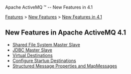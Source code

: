 Apache ActiveMQ ™ -- New Features in 4.1 

[Features](features.html) > [New Features](new-features.html) > [New Features in 4.1](new-features-in-41.html)


New Features in Apache ActiveMQ 4.1
-----------------------------------

*   [Shared File System Master Slave](shared-file-system-master-slave.html)
*   [JDBC Master Slave](jdbc-master-slave.html)
*   [Virtual Destinations](virtual-destinations.html)
*   [Configure Startup Destinations](configure-startup-destinations.html)
*   [Structured Message Properties and MapMessages](structured-message-properties-and-mapmessages.html)

